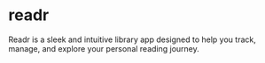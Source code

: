 # readr
Readr is a sleek and intuitive library app designed to help you track, manage, and explore your personal reading journey.
